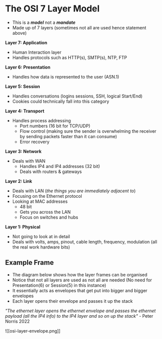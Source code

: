 # The OSI 7 Layer Model
- This is a ***model*** not a ***mandate***
- Made up of  7 layers (sometimes not all are used hence statement above)

**Layer 7:  Application**
- Human Interaction layer
- Handles protocols such as HTTP(s), SMTP(s), NTP, FTP

**Layer 6: Presentation**
- Handles how data is represented to the user (ASN.1)

**Layer 5: Session**
- Handles conversations (logins sessions, SSH, logical Start/End)
- Cookies could technically fall into this category

**Layer 4: Transport**
- Handles process addressing
	- Port numbers (16 bit for TCP/UDP)
	- Flow control (making sure the sender is overwhelming the receiver by sending packets faster than it can consume)
	- Error recovery

**Layer 3: Network**
- Deals with WAN
	- Handles IP4 and IP4 addresses (32 bit)
	- Deals with routers & gateways 

**Layer 2: Link**
- Deals with LAN (*the things you are immediately adjacent to*)
- Focusing on the Ethernet protocol
- Looking at MAC addresses 
	- 48 bit 
	- Gets you across the LAN
	- Focus on switches and hubs

**Layer 1: Physical**
- Not going to look at in detail
- Deals with volts, amps, pinout, cable length, frequency, modulation (all the real work hardware bits)


## Example Frame
- The diagram below shows how the layer frames can be organised
- Notice that not all layers are used as not all are needed (No need for Presentation(6) or Session(5) in this instance)
- It essentially acts as envelopes that get put into bigger and bigger envelopes 
- Each layer opens their envelope and passes it up the stack

*"The ethernet layer opens the ethernet envelope and passes the ethernet payload (all the IP4 info) to the IP4 layer and so on up the stack"* - Peter Norris 2022

![[osi-layer-envelope.png]]

